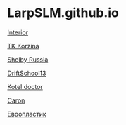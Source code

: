 # LarpSLM.github.io

<a href="https://larpslm.github.io/Interior/">Interior</a>

<a href="https://larpslm.github.io/tk_korzina/">TK Korzina</a>

<a href="https://larpslm.github.io/Shelby_Russia/">Shelby Russia</a>

<a href="https://LarpSLM.github.io/driftschool13/">DriftSchool13</a>

<a href="https://larpslm.github.io/kotel.doctor/">Kotel.doctor</a>

<a href="https://larpslm.github.io/carontextile/">Caron</a>

<a href="https://larpslm.github.io/europlastik/">Европластик</a>
